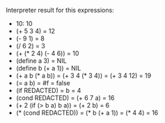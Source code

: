 Interpreter result for this expressions:
 - 10: 10
 - (+ 5 3 4) = 12
 - (- 9 1) = 8
 - (/ 6 2) = 3
 - (+ (* 2 4) (- 4 6)) = 10
 - (define a 3) = NIL
 - (define b (+ a 1)) = NIL
 - (+ a b (* a b)) = (+ 3 4 (* 3 4)) = (+ 3 4 12) = 19
 - (= a b) = #f = false
 - (if REDACTED) = b = 4
 - (cond REDACTED) = (+ 6 7 a) = 16
 - (+ 2 (if (> b a) b a)) = (+ 2 b) = 6
 - (* (cond REDACTED)) = (* b (+ a 1)) = (* 4 4) = 16